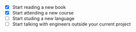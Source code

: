  - [X] Start reading a new book
 - [X] Start attending a new course
 - [ ] Start studing a new language
 - [ ] Start talking with engineers outside your current project
